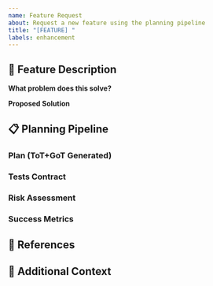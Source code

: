 ```yaml
---
name: Feature Request
about: Request a new feature using the planning pipeline
title: "[FEATURE] "
labels: enhancement
---
```


## 🎯 Feature Description

**What problem does this solve?**
<!-- Clear description of the problem this feature addresses -->

**Proposed Solution**
<!-- High-level description of the proposed solution -->

## 📋 Planning Pipeline

### Plan (ToT+GoT Generated)
<!-- Copy the micro-plan generated by /plan command -->
<!-- Include ≤10 steps with @file/@folder scoping -->

### Tests Contract
<!-- Test requirements and acceptance criteria -->
<!-- What tests must pass for this feature to be complete? -->

### Risk Assessment
<!-- Potential risks and mitigation strategies -->
<!-- Impact on existing functionality -->

### Success Metrics
<!-- How will we measure success? -->
<!-- Performance requirements, user experience goals -->

## 🔗 References

<!-- Link to related issues, discussions, or documentation -->

## 📝 Additional Context

<!-- Any other context, screenshots, or examples -->
